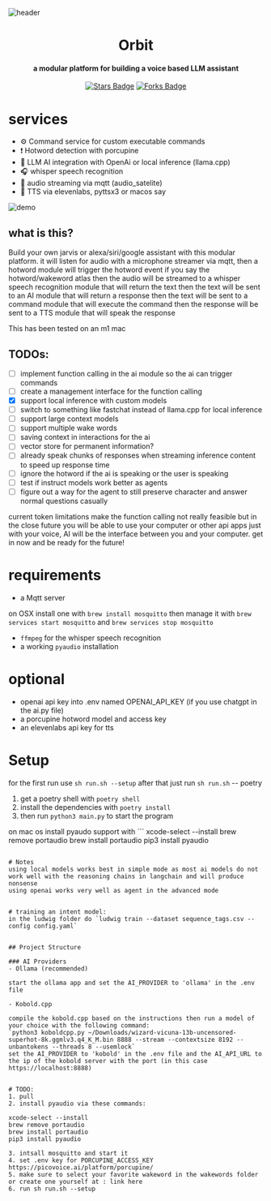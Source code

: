 ![header](./assets/orbit-header.png)
<h1 align="center">Orbit
</h1>
<h4 align="center">
a modular platform for building a voice based LLM assistant</h4>
<p align="center">
    <a href="https://github.com/JanLunge/orbit/stargazers"><img src="https://img.shields.io/github/stars/JanLunge/orbit" alt="Stars Badge"/></a>
    <a href="https://github.com/JanLunge/orbit/network/members"><img src="https://img.shields.io/github/forks/JanLunge/orbit" alt="Forks Badge"/></a>
</p>

# services
* ⚙️ Command service for custom executable commands
* ❗️ Hotword detection with porcupine
* 🧠 LLM AI integration with OpenAi or local inference (llama.cpp)
* 🎧 whisper speech recognition
* 🎤 audio streaming via mqtt (audio_satelite)
* 💬 TTS via elevenlabs, pyttsx3 or macos say

![demo](./assets/demo-shell.gif)

## what is this?
Build your own jarvis or alexa/siri/google assistant with this modular platform. 
it will listen for audio with a microphone streamer via mqtt, 
then a hotword module will trigger the hotword event if you say the hotword/wakeword atlas
then the audio will be streamed to a whisper speech recognition module that will return the text
then the text will be sent to an AI module that will return a response
then the text will be sent to a command module that will execute the command
then the response will be sent to a TTS module that will speak the response

This has been tested on an m1 mac

## TODOs:
- [ ] implement function calling in the ai module so the ai can trigger commands
- [ ] create a management interface for the function calling
- [x] support local inference with custom models
- [ ] switch to something like fastchat instead of llama.cpp for local inference 
- [ ] support large context models
- [ ] support multiple wake words
- [ ] saving context in interactions for the ai
- [ ] vector store for permanent information?
- [ ] already speak chunks of responses when streaming inference content to speed up response time
- [ ] ignore the hotword if the ai is speaking or the user is speaking
- [ ] test if instruct models work better as agents
- [ ] figure out a way for the agent to still preserve character and answer normal questions casually

current token limitations make the function calling not really feasible but in the close future you will be able to use your computer or other api apps just with your voice,
AI will be the interface between you and your computer. get in now and be ready for the future!

# requirements
- a Mqtt server

on OSX install one with `brew install mosquitto` then manage it with `brew services start mosquitto`
and 
`brew services stop mosquitto`
* `ffmpeg` for the whisper speech recognition
* a working `pyaudio` installation

# optional
- openai api key into .env named OPENAI_API_KEY (if you use chatgpt in the ai.py file)
- a porcupine hotword model and access key
- an elevenlabs api key for tts



# Setup
for the first run use `sh run.sh --setup`
after that just run `sh run.sh`
-- poetry
1. get a poetry shell with `poetry shell`
2. install the dependencies with `poetry install`
3. then run `python3 main.py` to start the program

on mac os install pyaudo support with ```
xcode-select --install
brew remove portaudio
brew install portaudio
pip3 install pyaudio
```

# Notes
using local models works best in simple mode as most ai models do not work well with the reasoning chains in langchain and will produce nonsense
using openai works very well as agent in the advanced mode


# training an intent model:
in the ludwig folder do `ludwig train --dataset sequence_tags.csv --config config.yaml`


## Project Structure

### AI Providers
- Ollama (recommended)

start the ollama app and set the AI_PROVIDER to 'ollama' in the .env file

- Kobold.cpp

compile the kobold.cpp based on the instructions then run a model of your choice with the following command:
`python3 koboldcpp.py ~/Downloads/wizard-vicuna-13b-uncensored-superhot-8k.ggmlv3.q4_K_M.bin 8888 --stream --contextsize 8192 --unbantokens --threads 8 --usemlock`
set the AI_PROVIDER to 'kobold' in the .env file and the AI_API_URL to the ip of the kobold server with the port (in this case https://localhost:8888)


# TODO:
1. pull
2. install pyaudio via these commands:

xcode-select --install
brew remove portaudio
brew install portaudio
pip3 install pyaudio

3. intsall mosquitto and start it
4. set .env key for PORCUPINE_ACCESS_KEY https://picovoice.ai/platform/porcupine/
5. make sure to select your favorite wakeword in the wakewords folder or create one yourself at : link here 
6. run sh run.sh --setup
